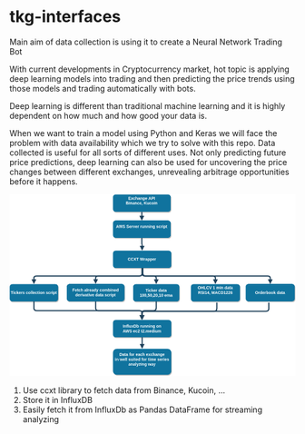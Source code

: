 tkg-interfaces
=======================

Main aim of data collection is using it to create a Neural Network Trading Bot

With current developments in Cryptocurrency market, 
hot topic is applying deep learning models into trading and then predicting the price trends using those models and trading automatically with bots.

Deep learning is different than traditional machine learning and it is highly dependent on how much and how good your data is.

When we want to train a model using Python and Keras we will face the problem with data availability which we try to solve with this repo. 
Data collected is useful for all sorts of different uses. Not only predicting future price predictions, 
deep learning can also be used for uncovering the price changes between different exchanges, 
unrevealing arbitrage opportunities before it happens.


![Simple architecture](simple-architecture.png)

1. Use ccxt library to fetch data from Binance, Kucoin, ...
2. Store it in InfluxDB
3. Easily fetch it from InfluxDb as Pandas DataFrame for streaming analyzing


